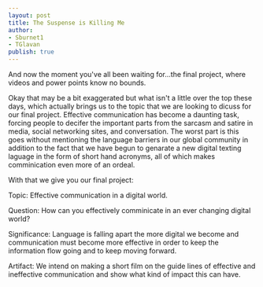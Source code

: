 ```yaml
---
layout: post
title: The Suspense is Killing Me
author:
- Sburnet1
- TGlavan
publish: true
---
```


And now the moment you've all been waiting for...the final project, where videos and power points know no bounds.

Okay that may be a bit exaggerated but what isn't a little over the top these days, which actually brings us to the topic that we are looking to dicuss for our final project. Effective communication has become a daunting task, forcing people to decifer the important parts from the sarcasm and satire in media, social networking sites, and conversation.  The worst part is this goes without mentioning the language barriers in our global community in addition to the fact that we have begun to genarate a new digital texting laguage in the form of short hand acronyms, all of which makes comminication even more of an ordeal.  

With that we give you our final project:

Topic:
Effective communication in a digital world.

Question:
How can you effectively comminicate in an ever changing digital world?

Significance:
Language is falling apart the more digital we become and communication must become more effective in order to keep the information flow going and to keep moving forward.

Artifact:
We intend on making a short film on the guide lines of effective and ineffective communication and show what kind of impact this can have.


